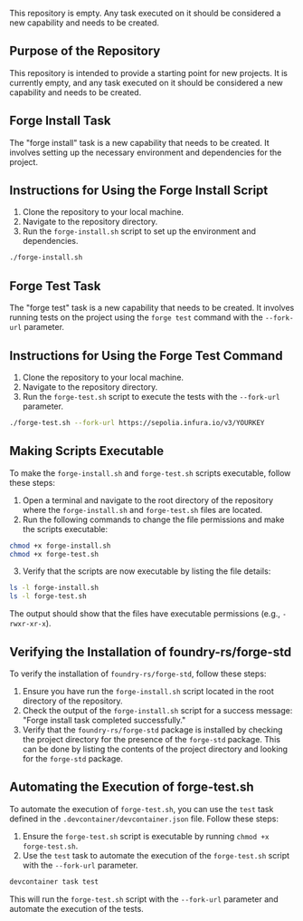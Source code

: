 This repository is empty. Any task executed on it should be considered a new capability and needs to be created.

## Purpose of the Repository

This repository is intended to provide a starting point for new projects. It is currently empty, and any task executed on it should be considered a new capability and needs to be created.

## Forge Install Task

The "forge install" task is a new capability that needs to be created. It involves setting up the necessary environment and dependencies for the project.

## Instructions for Using the Forge Install Script

1. Clone the repository to your local machine.
2. Navigate to the repository directory.
3. Run the `forge-install.sh` script to set up the environment and dependencies.

```sh
./forge-install.sh
```

## Forge Test Task

The "forge test" task is a new capability that needs to be created. It involves running tests on the project using the `forge test` command with the `--fork-url` parameter.

## Instructions for Using the Forge Test Command

1. Clone the repository to your local machine.
2. Navigate to the repository directory.
3. Run the `forge-test.sh` script to execute the tests with the `--fork-url` parameter.

```sh
./forge-test.sh --fork-url https://sepolia.infura.io/v3/YOURKEY
```

## Making Scripts Executable

To make the `forge-install.sh` and `forge-test.sh` scripts executable, follow these steps:

1. Open a terminal and navigate to the root directory of the repository where the `forge-install.sh` and `forge-test.sh` files are located.
2. Run the following commands to change the file permissions and make the scripts executable:

```sh
chmod +x forge-install.sh
chmod +x forge-test.sh
```

3. Verify that the scripts are now executable by listing the file details:

```sh
ls -l forge-install.sh
ls -l forge-test.sh
```

The output should show that the files have executable permissions (e.g., `-rwxr-xr-x`).

## Verifying the Installation of foundry-rs/forge-std

To verify the installation of `foundry-rs/forge-std`, follow these steps:

1. Ensure you have run the `forge-install.sh` script located in the root directory of the repository.
2. Check the output of the `forge-install.sh` script for a success message: "Forge install task completed successfully."
3. Verify that the `foundry-rs/forge-std` package is installed by checking the project directory for the presence of the `forge-std` package. This can be done by listing the contents of the project directory and looking for the `forge-std` package.

## Automating the Execution of forge-test.sh

To automate the execution of `forge-test.sh`, you can use the `test` task defined in the `.devcontainer/devcontainer.json` file. Follow these steps:

1. Ensure the `forge-test.sh` script is executable by running `chmod +x forge-test.sh`.
2. Use the `test` task to automate the execution of the `forge-test.sh` script with the `--fork-url` parameter.

```sh
devcontainer task test
```

This will run the `forge-test.sh` script with the `--fork-url` parameter and automate the execution of the tests.
